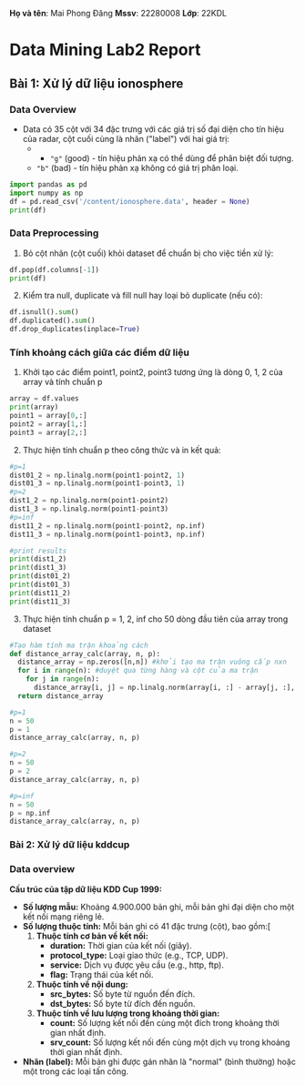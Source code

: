 **Họ và tên**: Mai Phong Đăng
**Mssv**: 22280008
**Lớp**: 22KDL

# Data Mining Lab2 Report

## Bài 1: Xử lý dữ liệu ionosphere 

### Data Overview

- Data có 35 cột với 34 đặc trưng với các giá trị số đại diện cho tín hiệu của radar, cột cuối cùng là nhãn ("label") với hai giá trị:
	- - `"g"` (good) - tín hiệu phản xạ có thể dùng để phân biệt đối tượng.
	- `"b"` (bad) - tín hiệu phản xạ không có giá trị phân loại.
``` python
import pandas as pd
import numpy as np
df = pd.read_csv('/content/ionosphere.data', header = None)
print(df)
```

### Data Preprocessing 

1. Bỏ cột nhãn (cột cuối) khỏi dataset để chuẩn bị cho việc tiền xử lý:
``` python
df.pop(df.columns[-1])
print(df)
```
2. Kiểm tra null, duplicate và fill null hay loại bỏ duplicate (nếu có):
``` python
df.isnull().sum()
df.duplicated().sum()
df.drop_duplicates(inplace=True)
```

### Tính khoảng cách giữa các điểm dữ liệu 

1. Khởi tạo các điểm point1, point2, point3 tương ứng là dòng 0, 1, 2 của array và tính chuẩn p
```python
array = df.values
print(array)
point1 = array[0,:]
point2 = array[1,:]
point3 = array[2,:]
```
2. Thực hiện tính chuẩn p theo công thức và in kết quả:
```python
#p=1
dist01_2 = np.linalg.norm(point1-point2, 1)
dist01_3 = np.linalg.norm(point1-point3, 1)
#p=2
dist1_2 = np.linalg.norm(point1-point2)
dist1_3 = np.linalg.norm(point1-point3)
#p=inf
dist11_2 = np.linalg.norm(point1-point2, np.inf)
dist11_3 = np.linalg.norm(point1-point3, np.inf)

#print results
print(dist1_2)
print(dist1_3)
print(dist01_2)
print(dist01_3)
print(dist11_2)
print(dist11_3)
```

3. Thực hiện tính chuẩn p = 1, 2, inf cho 50 dòng đầu tiên của array trong dataset 
```python
#Tạo hàm tính ma trận khoảng cách 
def distance_array_calc(array, n, p):
  distance_array = np.zeros([n,n]) #khởi tạo ma trận vuông cấp nxn
  for i in range(n): #duyệt qua từng hàng và cột của ma trận
    for j in range(n):
      distance_array[i, j] = np.linalg.norm(array[i, :] - array[j, :], p) #tính khoảng cách của từng hàng theo công thức 
  return distance_array
```

```python
#p=1
n = 50
p = 1
distance_array_calc(array, n, p)

#p=2
n = 50
p = 2
distance_array_calc(array, n, p)

#p=inf
n = 50
p = np.inf
distance_array_calc(array, n, p)
```

### Bài 2: Xử lý dữ liệu kddcup

### Data overview 
**Cấu trúc của tập dữ liệu KDD Cup 1999:**
- **Số lượng mẫu:** Khoảng 4.900.000 bản ghi, mỗi bản ghi đại diện cho một kết nối mạng riêng lẻ.
- **Số lượng thuộc tính:** Mỗi bản ghi có 41 đặc trưng (cột), bao gồm:​[
    1. **Thuộc tính cơ bản về kết nối:**
        - **duration:** Thời gian của kết nối (giây).
        - **protocol_type:** Loại giao thức (e.g., TCP, UDP).
        - **service:** Dịch vụ được yêu cầu (e.g., http, ftp).
        - **flag:** Trạng thái của kết nối.
    2. **Thuộc tính về nội dung:**
        - **src_bytes:** Số byte từ nguồn đến đích.
        - **dst_bytes:** Số byte từ đích đến nguồn.
    3. **Thuộc tính về lưu lượng trong khoảng thời gian:**
        - **count:** Số lượng kết nối đến cùng một đích trong khoảng thời gian nhất định.
        - **srv_count:** Số lượng kết nối đến cùng một dịch vụ trong khoảng thời gian nhất định.
- **Nhãn (label):** Mỗi bản ghi được gán nhãn là "normal" (bình thường) hoặc một trong các loại tấn công.​